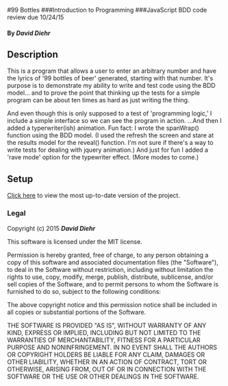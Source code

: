 #99 Bottles
###Introduction to Programming
###JavaScript BDD code review due 10/24/15

#### By _**David Diehr**_

## Description

This is a program that allows a user to enter an arbitrary number and have the lyrics of '99 bottles of beer' generated, starting with that number. It's purpose is to demonstrate my ability to write and test code using the BDD model... and to prove the point that thinking up the tests for a simple program can be about ten times as hard as just writing the thing.

And even though this is only supposed to a test of 'programming logic,' I include a simple interface so we can see the program in action. ...And then I added a typerwriter(ish) animation. Fun fact: I wrote the spanWrap() function using the BDD model. (I used the refresh the screen and stare at the results model for the reveal() function. I'm not sure if there's a way to write tests for dealing with jquery animation.) And just for fun I added a 'rave mode' option for the typewriter effect. (More modes to come.)

## Setup

[Click here](http://dmdiehr.github.io/99bottles/) to view the most up-to-date version of the project.

### Legal

Copyright (c) 2015 **_David Diehr_**

This software is licensed under the MIT license.

Permission is hereby granted, free of charge, to any person obtaining a copy
of this software and associated documentation files (the "Software"), to deal
in the Software without restriction, including without limitation the rights
to use, copy, modify, merge, publish, distribute, sublicense, and/or sell
copies of the Software, and to permit persons to whom the Software is
furnished to do so, subject to the following conditions:

The above copyright notice and this permission notice shall be included in
all copies or substantial portions of the Software.

THE SOFTWARE IS PROVIDED "AS IS", WITHOUT WARRANTY OF ANY KIND, EXPRESS OR
IMPLIED, INCLUDING BUT NOT LIMITED TO THE WARRANTIES OF MERCHANTABILITY,
FITNESS FOR A PARTICULAR PURPOSE AND NONINFRINGEMENT. IN NO EVENT SHALL THE
AUTHORS OR COPYRIGHT HOLDERS BE LIABLE FOR ANY CLAIM, DAMAGES OR OTHER
LIABILITY, WHETHER IN AN ACTION OF CONTRACT, TORT OR OTHERWISE, ARISING FROM,
OUT OF OR IN CONNECTION WITH THE SOFTWARE OR THE USE OR OTHER DEALINGS IN
THE SOFTWARE.
